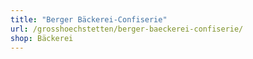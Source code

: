 ```yaml
---
title: "Berger Bäckerei-Confiserie"
url: /grosshoechstetten/berger-baeckerei-confiserie/
shop: Bäckerei
---
```

